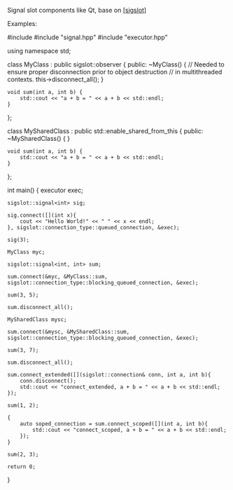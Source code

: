 Signal slot components like Qt, base on [[sigslot]](https://github.com/palacaze/sigslot)

Examples:

#include <iostream>
#include "signal.hpp"
#include "executor.hpp"

using namespace std;

class MyClass : public sigslot::observer {
public:
    ~MyClass() {
        // Needed to ensure proper disconnection prior to object destruction
        // in multithreaded contexts.
        this->disconnect_all();
    }

    void sum(int a, int b) {
        std::cout << "a + b = " << a + b << std::endl;
    }
};

class MySharedClass : public std::enable_shared_from_this<MySharedClass> {
public:
    ~MySharedClass() {
    }

    void sum(int a, int b) {
        std::cout << "a + b = " << a + b << std::endl;
    }
};

int main()
{
    executor exec;

    sigslot::signal<int> sig;

    sig.connect([](int x){
        cout << "Hello World!" << " " << x << endl;
    }, sigslot::connection_type::queued_connection, &exec);

    sig(3);

    MyClass myc;

    sigslot::signal<int, int> sum;

    sum.connect(&myc, &MyClass::sum, sigslot::connection_type::blocking_queued_connection, &exec);

    sum(3, 5);

    sum.disconnect_all();

    MySharedClass mysc;

    sum.connect(&mysc, &MySharedClass::sum, sigslot::connection_type::blocking_queued_connection, &exec);

    sum(3, 7);

    sum.disconnect_all();

    sum.connect_extended([](sigslot::connection& conn, int a, int b){
        conn.disconnect();
        std::cout << "connect_extended, a + b = " << a + b << std::endl;
    });

    sum(1, 2);

    {
        auto soped_connection = sum.connect_scoped([](int a, int b){
            std::cout << "connect_scoped, a + b = " << a + b << std::endl;
        });
    }

    sum(2, 3);

    return 0;
}
